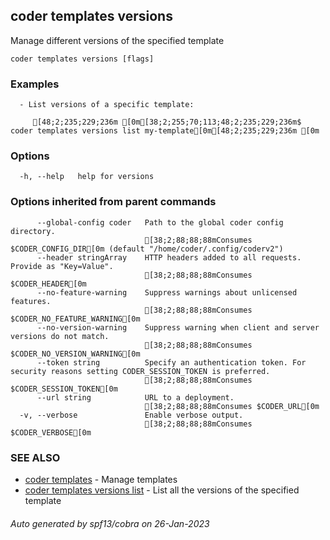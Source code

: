 ## coder templates versions

Manage different versions of the specified template

```
coder templates versions [flags]
```

### Examples

```
  - List versions of a specific template:                                       

     [48;2;235;229;236m [0m[38;2;255;70;113;48;2;235;229;236m$ coder templates versions list my-template[0m[48;2;235;229;236m [0m
```

### Options

```
  -h, --help   help for versions
```

### Options inherited from parent commands

```
      --global-config coder   Path to the global coder config directory.
                              [38;2;88;88;88mConsumes $CODER_CONFIG_DIR[0m (default "/home/coder/.config/coderv2")
      --header stringArray    HTTP headers added to all requests. Provide as "Key=Value".
                              [38;2;88;88;88mConsumes $CODER_HEADER[0m
      --no-feature-warning    Suppress warnings about unlicensed features.
                              [38;2;88;88;88mConsumes $CODER_NO_FEATURE_WARNING[0m
      --no-version-warning    Suppress warning when client and server versions do not match.
                              [38;2;88;88;88mConsumes $CODER_NO_VERSION_WARNING[0m
      --token string          Specify an authentication token. For security reasons setting CODER_SESSION_TOKEN is preferred.
                              [38;2;88;88;88mConsumes $CODER_SESSION_TOKEN[0m
      --url string            URL to a deployment.
                              [38;2;88;88;88mConsumes $CODER_URL[0m
  -v, --verbose               Enable verbose output.
                              [38;2;88;88;88mConsumes $CODER_VERBOSE[0m
```

### SEE ALSO

* [coder templates](coder_templates.md)	 - Manage templates
* [coder templates versions list](coder_templates_versions_list.md)	 - List all the versions of the specified template

###### Auto generated by spf13/cobra on 26-Jan-2023
